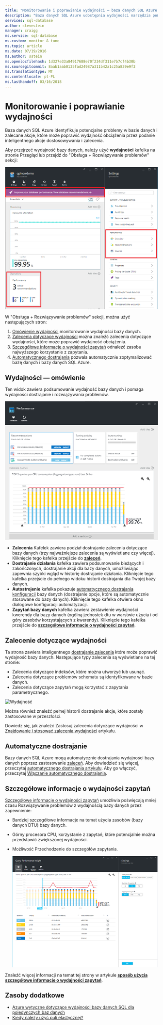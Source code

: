 ```yaml
---
title: "Monitorowanie i poprawianie wydajności — baza danych SQL Azure | Dokumentacja firmy Microsoft"
description: "Baza danych SQL Azure udostępnia wydajności narzędzia pomocne w identyfikacji obszarów, które może poprawić wydajność kwerend bieżącego."
services: sql-database
author: stevestein
manager: craigg
ms.service: sql-database
ms.custom: monitor & tune
ms.topic: article
ms.date: 07/19/2016
ms.author: sstein
ms.openlocfilehash: 1d327e33a84917688e70f234df311e7b7cf4b30b
ms.sourcegitcommit: 8aab1aab0135fad24987a311b42a1c25a839e9f3
ms.translationtype: MT
ms.contentlocale: pl-PL
ms.lasthandoff: 03/16/2018
---
```

# <a name="monitor-and-improve-performance"></a>Monitorowanie i poprawianie wydajności
Baza danych SQL Azure identyfikuje potencjalne problemy w bazie danych i zalecane akcje, które może poprawić wydajność obciążenia przez podanie inteligentnego akcje dostosowywania i zalecenia.

Aby przejrzeć wydajność bazy danych, należy użyć **wydajności** kafelka na stronie Przegląd lub przejdź do "Obsługa + Rozwiązywanie problemów" sekcji:

   ![Widok wydajności](./media/sql-database-performance/entries.png)

W "Obsługa + Rozwiązywanie problemów" sekcji, można użyć następujących stron:


1. [Omówienie wydajności](#performance-overview) monitorowanie wydajności bazy danych. 
2. [Zalecenia dotyczące wydajności](#performance-recommendations) można znaleźć zalecenia dotyczące wydajności, które może poprawić wydajność obciążenia.
3. [Szczegółowe informacje o wydajności zapytań](#query-performance-insight) odnaleźć zasobu najwyższego korzystanie z zapytania.
4. [Automatycznego dostrajania](#automatic-tuning) pozwala automatycznie zoptymalizować bazę danych i bazy danych SQL Azure.

## <a name="performance-overview"></a>Wydajności — omówienie
Ten widok zawiera podsumowanie wydajność bazy danych i pomaga wydajności dostrajanie i rozwiązywania problemów. 

![Wydajność](./media/sql-database-performance/performance.png)

* **Zalecenia** Kafelek zawiera podział dostrajanie zalecenia dotyczące bazy danych (trzy najważniejsze zalecenia są wyświetlane czy więcej). Kliknięcie tego kafelka przejście do  **[zaleceń](#performance-recommendations)**. 
* **Dostrajanie działania** kafelka zawiera podsumowanie bieżących i zakończonych, dostrajanie akcji dla bazy danych, umożliwiając zapewnia szybki wgląd w historię dostrajanie działania. Kliknięcie tego kafelka przejście do pełnego widoku historii dostrajania dla Twojej bazy danych.
* **Autostrojenie** kafelka pokazuje [automatycznego dostrajania konfiguracji](sql-database-automatic-tuning-enable.md) bazy danych (dostrajanie opcje, które są automatycznie stosowane do bazy danych). Kliknięcie tego kafelka otwiera okno dialogowe konfiguracji automatyzacji.
* **Zapytań bazy danych** kafelka zawiera zestawienie wydajności kwerendy dla bazy danych (ogólną jednostek dtu w warstwie użycia i od góry zasobów korzystających z kwerendy). Kliknięcie tego kafelka przejście do  **[szczegółowe informacje o wydajności zapytań](#query-performance-insight)**.

## <a name="performance-recommendations"></a>Zalecenie dotyczące wydajności
Ta strona zawiera inteligentnego [dostrajanie zalecenia](sql-database-advisor.md) które może poprawić wydajność bazy danych. Następujące typy zalecenia są wyświetlane na tej stronie:

* Zalecenia dotyczące indeksów, które można utworzyć lub usunąć.
* Zalecenia dotyczące problemów schematu są identyfikowane w bazie danych.
* Zalecenia dotyczące zapytań mogą korzystać z zapytania parametrycznego.

![Wydajność](./media/sql-database-performance/recommendations.png)

Można również znaleźć pełnej historii dostrajanie akcje, które zostały zastosowane w przeszłości.

Dowiedz się, jak znaleźć Zastosuj zalecenia dotyczące wydajności w [Znajdowanie i stosować zalecenia wydajności](sql-database-advisor-portal.md) artykułu.

## <a name="automatic-tuning"></a>Automatyczne dostrajanie
Bazy danych SQL Azure mogą automatycznie dostrajania wydajności bazy danych poprzez zastosowanie [zaleceń](sql-database-advisor.md). Aby dowiedzieć się więcej, przeczytaj [automatycznego dostrajania artykułu](sql-database-automatic-tuning.md). Aby go włączyć, przeczytaj [Włączanie automatycznego dostrajania](sql-database-automatic-tuning-enable.md).

## <a name="query-performance-insight"></a>Szczegółowe informacje o wydajności zapytań
[Szczegółowe informacje o wydajności zapytań](sql-database-query-performance.md) umożliwia poświęcają mniej czasu Rozwiązywanie problemów z wydajnością bazy danych przez zapewnienie:

* Bardziej szczegółowe informacje na temat użycia zasobów (bazy danych DTU) bazy danych. 
* Górny procesora CPU, korzystanie z zapytań, które potencjalnie można przedstawić zwiększonej wydajności. 
* Możliwość Przechodzenie do szczegółów zapytania. 

  ![pulpit nawigacyjny wydajności](./media/sql-database-query-performance/performance.png)

Znaleźć więcej informacji na temat tej strony w artykule  **[sposób użycia szczegółowe informacje o wydajności zapytań](sql-database-query-performance.md)**.

## <a name="additional-resources"></a>Zasoby dodatkowe
* [Azure wytyczne dotyczące wydajności bazy danych SQL dla pojedynczych baz danych](sql-database-performance-guidance.md)
* [Kiedy należy użyć puli elastycznej?](sql-database-elastic-pool-guidance.md)

